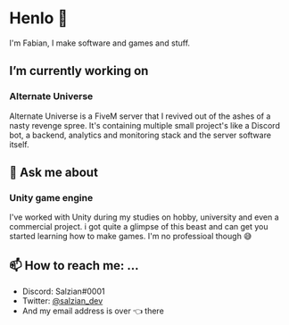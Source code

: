 # Henlo 👋

I'm Fabian, I make software and games and stuff.

## I’m currently working on

### Alternate Universe  
  
Alternate Universe is a FiveM server that I revived out of the ashes of a nasty revenge spree. It's containing multiple small project's like a Discord bot, a backend, analytics and monitoring stack and the server software itself.
  
## 💬 Ask me about

### Unity game engine
    
I've worked with Unity during my studies on hobby, university and even a commercial project. i got quite a glimpse of this beast and can get you started learning how to make games. I'm no professioal though 😅

## 📫 How to reach me: ...

  - Discord: Salzian#0001
  - Twitter: [@salzian_dev](https://twitter.com/salzian_dev)
  - And my email address is over 👈 there
